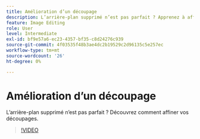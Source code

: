 ```yaml
---
title: Amélioration d’un découpage
description: L’arrière-plan supprimé n’est pas parfait ? Apprenez à affiner vos découpages
feature: Image Editing
role: User
level: Intermediate
exl-id: bf9e57a6-ec23-4357-bf35-c8d24276c939
source-git-commit: 4f03535f48b3ae4dc2b19529c2d96135c5e257ec
workflow-type: tm+mt
source-wordcount: '26'
ht-degree: 0%

---
```


# Amélioration d’un découpage

L’arrière-plan supprimé n’est pas parfait ? Découvrez comment affiner vos découpages.

>[!VIDEO](https://video.tv.adobe.com/v/3420221?quality=12&learn=on&hidetitle=true)
